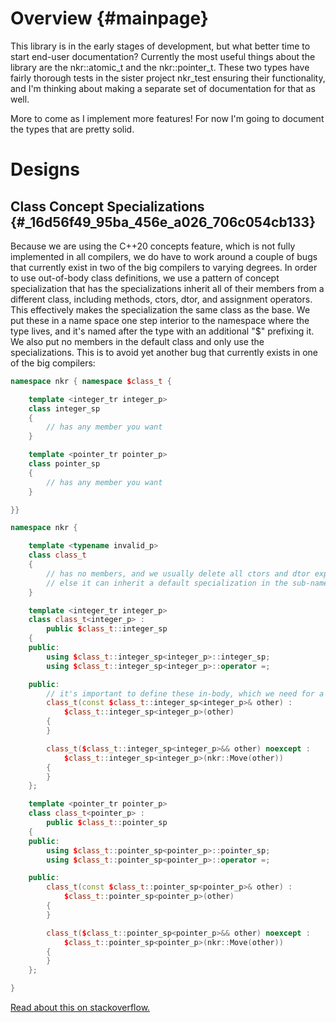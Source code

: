 # Overview {#mainpage}

This library is in the early stages of development, but what better time to start end-user documentation? Currently the most useful things about the library are the nkr::atomic_t and the nkr::pointer_t. These two types have fairly thorough tests in the sister project nkr_test ensuring their functionality, and I'm thinking about making a separate set of documentation for that as well.

More to come as I implement more features! For now I'm going to document the types that are pretty solid.

# Designs

## Class Concept Specializations {#_16d56f49_95ba_456e_a026_706c054cb133}

Because we are using the C++20 concepts feature, which is not fully implemented in all compilers, we do have to work around a couple of bugs that currently exist in two of the big compilers to varying degrees. In order to use out-of-body class definitions, we use a pattern of concept specialization that has the specializations inherit all of their members from a different class, including methods, ctors, dtor, and assignment operators. This effectively makes the specialization the same class as the base. We put these in a name space one step interior to the namespace where the type lives, and it's named after the type with an additional "$" prefixing it. We also put no members in the default class and only use the specializations. This is to avoid yet another bug that currently exists in one of the big compilers:

```cpp
namespace nkr { namespace $class_t {

    template <integer_tr integer_p>
    class integer_sp
    {
        // has any member you want
    }

    template <pointer_tr pointer_p>
    class pointer_sp
    {
        // has any member you want
    }

}}

namespace nkr {

    template <typename invalid_p>
    class class_t
    {
        // has no members, and we usually delete all ctors and dtor explicitly.
        // else it can inherit a default specialization in the sub-namespace.
    }

    template <integer_tr integer_p>
    class class_t<integer_p> :
        public $class_t::integer_sp
    {
    public:
        using $class_t::integer_sp<integer_p>::integer_sp;
        using $class_t::integer_sp<integer_p>::operator =;

    public:
        // it's important to define these in-body, which we need for a certain ctor condition
        class_t(const $class_t::integer_sp<integer_p>& other) :
            $class_t::integer_sp<integer_p>(other)
        {
        }

        class_t($class_t::integer_sp<integer_p>&& other) noexcept :
            $class_t::integer_sp<integer_p>(nkr::Move(other))
        {
        }
    };

    template <pointer_tr pointer_p>
    class class_t<pointer_p> :
        public $class_t::pointer_sp
    {
    public:
        using $class_t::pointer_sp<pointer_p>::pointer_sp;
        using $class_t::pointer_sp<pointer_p>::operator =;

    public:
        class_t(const $class_t::pointer_sp<pointer_p>& other) :
            $class_t::pointer_sp<pointer_p>(other)
        {
        }

        class_t($class_t::pointer_sp<pointer_p>&& other) noexcept :
            $class_t::pointer_sp<pointer_p>(nkr::Move(other))
        {
        }
    };

}
```

[Read about this on stackoverflow.](https://stackoverflow.com/questions/68589314/how-to-define-a-specialized-class-method-outside-of-class-body-in-c)
